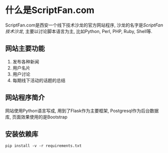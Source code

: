 什么是ScriptFan.com
===================

ScriptFan.com是西安一个线下技术沙龙的官方网站程序, 沙龙的名字是*ScriptFan技术沙龙*, 主要以讨论脚本语言为主, 比如Python, Perl, PHP, Ruby, Shell等.

## 网站主要功能

1. 发布各种新闻
2. 用户名片
3. 用户讨论
4. 每期线下活动的话题的总结

## 网站程序简介

网站使用Python语言写成, 用到了Flask作为主要框架, Postgresql作为后台数据库, 页面效果使用的是Bootstrap

## 安装依赖库

    pip install -v -r requirements.txt

